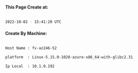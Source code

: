 
   
#### This Page Create at:

```bash

2022-10-02 - 15:41:20 UTC

```

#### Create By Machine:

```bash

Host Name : fv-az246-52

platform  : Linux-5.15.0-1020-azure-x86_64-with-glibc2.31

Ip Local  : 10.1.0.192

```

